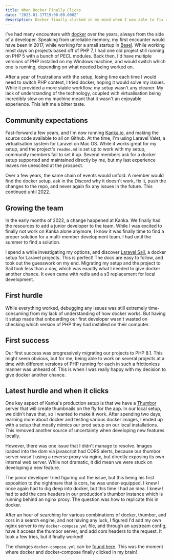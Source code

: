 ```yaml
---
title: When Docker Finally Clicks
date: "2023-01-17T19:08:00.000Z"
description: Docker finally clicked in my mind when I was able to fix an issue with CORS.
---
```


I've had many encounters with [docker](https://www.docker.com/) over the years, always from the side of a developer. Speaking from unreliable memory, my first encounter would have been in 2017, while working for a small startup in [Basel](https://en.wikipedia.org/wiki/Basel). While working most days on projects based off of PHP 7, I had one old project still running on PHP 5 with a bunch of PECL modules. Back then, I'd have multiple versions of PHP installed on my Windows machine, and would switch which one is running, depending on what needed being worked on.

After a year of frustrations with the setup, losing time each time I would need to switch PHP context, I tried docker, hoping it would solve my issues. While it provided a more stable workflow, my setup wasn't any cleaner. My lack of understanding of the technology, coupled with virtualisation being incredibly slow on my machine meant that it wasn't an enjoyable experience. This left me a bitter taste.

## Community expectations

Fast-forward a few years, and I'm now running [Kanka.io](https://kanka.io/en-US), and making the source code available to all on Github. At the time, I'm using Laravel Valet, a virtualisation system for Laravel on Mac OS. While it works great for my setup, and the project's `readme.md` is set up to work with my setup, community members fail to set it up. Several members ask for a docker setup supported and maintained directly by me, but my last experience leaves me unexcited at the prospect. 

Over a few years, the same chain of events would unfold. A member would find the docker setup, ask in the Discord why it doesn't work, fix it, push the changes to the repo, and never again fix any issues in the future. This continued until 2022.

## Growing the team

In the early months of 2022, a change happened at Kanka. We finally had the resources to add a junior developer to the team. While I was excited to finally not work on Kanka alone anymore, I know it was finally time to find a proper solution for a multi-member development team. I had until the summer to find a solution.

I spend a while investigating my options, and discover [Laravel Sail](https://laravel.com/docs/9.x/sail), a docker setup for Laravel projects. This is perfect! The docs are easy to follow, and took out the guesswork on my end. Migrating my setup and the project to Sail took less than a day, which was exactly what I needed to give docker another chance. It even came with redis and a s3 replacement for local development.

## First hurdle

While everything worked, debugging any issues was still extremely time-consuming from my lack of understanding of how docker works. But having it setup made that onboarding our first developer wasn't wasted on checking which version of PHP they had installed on their computer.

## First success

Our first success was progressively migrating our projects to PHP 8.1. This might seem obvious, but for me, being able to work on several projects at a time with different versions of PHP running for each in such a frictionless manner was unheard of. This is when I was really happy with my decision to give docker another chance.

## Latest hurdle and when it clicks

One key aspect of Kanka's production setup is that we have a [Thumbor](https://www.thumbor.org/) server that will create thumbnails on the fly for the app. In our local setup, we didn't have that, so I wanted to make it work. After spending two days, learning more about docker and testing various docker images, I ended up with a setup that mostly mimics our prod setup on our local installations. This removed another source of uncertainty when developing new features locally. 

However, there was one issue that I didn't manage to resolve. Images loaded into the dom via javascript had CORS alerts, because our thumbor server wasn't using a reverse proxy via nginx, but directly exposing its own internal web server. While not dramatic, it did mean we were stuck on developing a new feature. 

The junior developer tried figuring out the issue, but this being his first exposition to the nightmare that is cors, he was under-equipped. I knew I once again had to dig deep into docker, but this time I had an idea. I knew I had to add the cors headers in our production's thumbor instance which is running behind an nginx proxy. The question was how to replicate this in docker.

After an hour of searching for various combinations of docker, thumbor, and cors in a search engine, and not having any luck, I figured I'd add my own nginx server to my `docker-compose.yml` file, and through an upstream config, have it access the thumbor server, and add cors headers to the request. It took a few tries, but it finally worked!

The changes `docker-compose.yml` can be [found here](https://github.com/owlchester/kanka/commit/95236bb1e9fab79c8cca0f5d6dfadfb8ab04f865). This was the moment where docker and docker-compose finally clicked in my brain!
